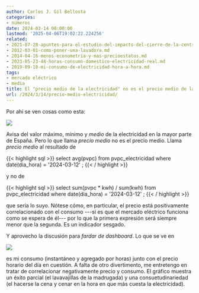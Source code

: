 ```yaml
---
author: Carlos J. Gil Bellosta
categories:
- números
date: 2024-03-14 00:00:00
lastmod: '2025-04-06T19:02:22.224256'
related:
- 2021-07-28-apuntes-para-el-estudio-del-impacto-del-cierre-de-la-central-nuclear-de-garona-en-el-precio-de-la-electricidad-en-espana.md
- 2012-03-01-como-poner-una-lavadora.md
- 2014-04-16-menos-econometria-y-mas-precioestatos.md
- 2023-05-23-48-horas-consumo-domestico-electricidad-real.md
- 2019-09-18-mi-consumo-de-electricidad-hora-a-hora.md
tags:
- mercado eléctrico
- media
title: El "precio medio de la electricidad" no es el precio medio de la electricidad
url: /2024/3/14/precio-medio-electricidad/
---
```


Por ahí se ven cosas como esta:

![](/wp-uploads/2024/precio_medio_electricidad.png#center)

Avisa del valor máximo, mínimo y _medio_ de la electricidad en la mayor parte de España. Pero lo que llama _precio medio_ no es el precio medio. Llama _precio medio_ al resultado de

{{< highlight sql >}}
select avg(pvpc)
from pvpc_electricidad
where
	date(dia_hora) = '2024-03-12'
;
{{< / highlight >}}

y no de

{{< highlight sql >}}
select sum(pvpc * kwh) / sum(kwh)
from pvpc_electricidad
where
	date(dia_hora) = '2024-03-12'
;
{{< / highlight >}}

que sería lo suyo. Nótese cómo, en particular, el precio está positivamente correlacionado con el consumo ---si es que el mercado eléctrico funciona como se espera de él--- por lo que la primera expresión será siempre menor que la segunda. Es un indicador sesgado.

Y aprovecho la discusión para _fardar de dashboard_. Lo que se ve en

![](/wp-uploads/2024/precio_medio_electricidad_frayce.png#center)

es mi consumo (instantáneo y agregado por horas) junto con el precio horario del día en cuestión. A falta de otro divertimento, me entretengo en tratar de correlacionar negativamente precio y consumo. El gráfico muestra un éxito parcial (el lavavajillas de la madrugada) y una consuetudinariedad (el hacerse la cena y cenar en la hora en que más cuesta la electricidad).